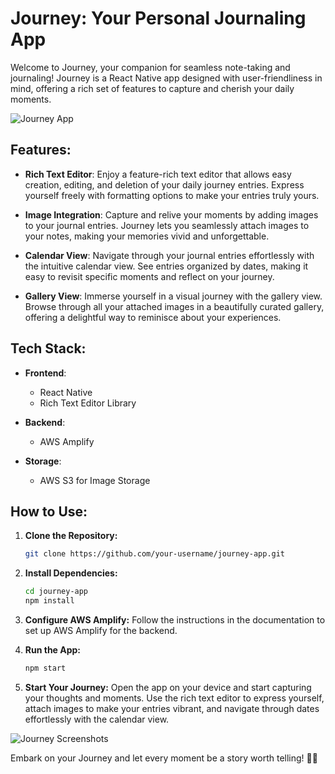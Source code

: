 # Journey: Your Personal Journaling App

Welcome to Journey, your companion for seamless note-taking and journaling! Journey is a React Native app designed with user-friendliness in mind, offering a rich set of features to capture and cherish your daily moments.

![Journey App](link-to-your-image)

## Features:

- **Rich Text Editor**: Enjoy a feature-rich text editor that allows easy creation, editing, and deletion of your daily journey entries. Express yourself freely with formatting options to make your entries truly yours.

- **Image Integration**: Capture and relive your moments by adding images to your journal entries. Journey lets you seamlessly attach images to your notes, making your memories vivid and unforgettable.

- **Calendar View**: Navigate through your journal entries effortlessly with the intuitive calendar view. See entries organized by dates, making it easy to revisit specific moments and reflect on your journey.

- **Gallery View**: Immerse yourself in a visual journey with the gallery view. Browse through all your attached images in a beautifully curated gallery, offering a delightful way to reminisce about your experiences.

## Tech Stack:

- **Frontend**:
  - React Native
  - Rich Text Editor Library

- **Backend**:
  - AWS Amplify

- **Storage**:
  - AWS S3 for Image Storage

## How to Use:

1. **Clone the Repository:**
   ```bash
   git clone https://github.com/your-username/journey-app.git
   ```

2. **Install Dependencies:**
   ```bash
   cd journey-app
   npm install
   ```

3. **Configure AWS Amplify:**
   Follow the instructions in the documentation to set up AWS Amplify for the backend.

4. **Run the App:**
   ```bash
   npm start
   ```

5. **Start Your Journey:**
   Open the app on your device and start capturing your thoughts and moments. Use the rich text editor to express yourself, attach images to make your entries vibrant, and navigate through dates effortlessly with the calendar view.

![Journey Screenshots](link-to-more-images)

Embark on your Journey and let every moment be a story worth telling! 📖✨
